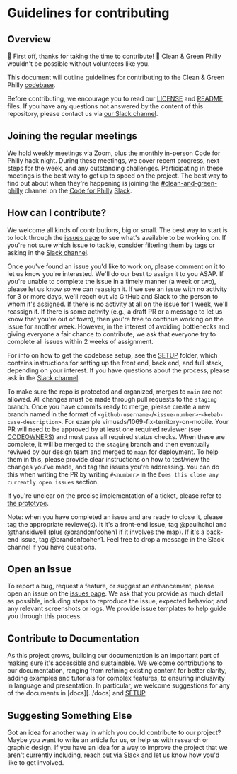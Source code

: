 # Guidelines for contributing

## Overview

🎉 First off, thanks for taking the time to contribute! 🎉 Clean & Green Philly wouldn't be possible without volunteers like you.

This document will outline guidelines for contributing to the Clean & Green Philly [codebase](https://github.com/CodeForPhilly/vacant-lots-proj).

Before contributing, we encourage you to read our [LICENSE](https://github.com/CodeForPhilly/vacant-lots-proj/blob/main/LICENSE) and [README](https://github.com/CodeForPhilly/vacant-lots-proj/blob/main/README.md) files. If you have any questions not answered by the content of this repository, please contact us via [our Slack channel](https://codeforphilly.slack.com/archives/C05H9QBMP96).

## Joining the regular meetings

We hold weekly meetings via Zoom, plus the monthly in-person Code for Philly hack night. During these meetings, we cover recent progress, next steps for the week, and any outstanding challenges. Participating in these meetings is the best way to get up to speed on the project. The best way to find out about when they're happening is joining the [#clean-and-green-philly](https://codeforphilly.slack.com/archives/C05H9QBMP96) channel on the [Code for Philly](https://www.codeforphilly.org/) [Slack](https://www.codeforphilly.org/chat/).

## How can I contribute?

We welcome all kinds of contributions, big or small. The best way to start is to look through the [issues page](https://github.com/CodeForPhilly/vacant-lots-proj/issues) to see what's available to be working on. If you're not sure which issue to tackle, consider filtering them by tags or asking in the [Slack channel](https://codeforphilly.slack.com/archives/C05H9QBMP96).

Once you've found an issue you'd like to work on, please comment on it to let us know you're interested. We'll do our best to assign it to you ASAP. If you're unable to complete the issue in a timely manner (a week or two), please let us know so we can reassign it. If we see an issue with no activity for 3 or more days, we'll reach out via GitHub and Slack to the person to whom it's assigned. If there is no activity at all on the issue for 1 week, we'll reassign it. If there is some activity (e.g., a draft PR or a message to let us know that you're out of town), then you're free to continue working on the issue for another week. However, in the interest of avoiding bottlenecks and giving everyone a fair chance to contribute, we ask that everyone try to complete all issues within 2 weeks of assignment.

For info on how to get the codebase setup, see the [SETUP](/docs/SETUP) folder, which contains instructions for setting up the front end, back end, and full stack, depending on your interest. If you have questions about the process, please ask in the [Slack channel](https://codeforphilly.slack.com/archives/C05H9QBMP96).

To make sure the repo is protected and organized, merges to `main` are not allowed. All changes must be made through pull requests to the `staging` branch. Once you have commits ready to merge, please create a new branch named in the format of `<github-username>`/`<issue-number>`-`<kebab-case-description>`. For example vimusds/1069-fix-territory-on-mobile. Your PR will need to be approved by at least one required reviewer (see [CODEOWNERS](https://github.com/CodeForPhilly/vacant-lots-proj/blob/main/.github/CODEOWNERS)) and must pass all required status checks. When these are complete, it will be merged to the `staging` branch and then eventually reviwed by our design team and merged to `main` for deployment. To help them in this, please provide clear instructions on how to test/view the changes you've made, and tag the issues you're addressing. You can do this when writing the PR by writing `#<number>` in the `Does this close any currently open issues` section.

If you're unclear on the precise implementation of a ticket, please refer to [the prototype](https://www.figma.com/proto/NAFkgq34abW6uJ0R7PW24T/Prototype---Clean-%26-Green-Philly?page-id=187%3A12602&type=design&node-id=2592-30019&viewport=-657%2C-623%2C0.1&t=fqZvOvLyE9qv7AAV-8&scaling=min-zoom&starting-point-node-id=2592%3A30019&hide-ui=1).

Note: when you have completed an issue and are ready to close it, please tag the appropriate reviewe(s). It it's a front-end issue, tag @paulhchoi and @thansidwell (plus @brandonfcohen1 if it involves the map). If it's a back-end issue, tag @brandonfcohen1. Feel free to drop a message in the Slack channel if you have questions.

## Open an Issue

To report a bug, request a feature, or suggest an enhancement, please open an issue on the [issues page](https://github.com/CodeForPhilly/vacant-lots-proj/issues). We ask that you provide as much detail as possible, including steps to reproduce the issue, expected behavior, and any relevant screenshots or logs. We provide issue templates to help guide you through this process.

## Contribute to Documentation

As this project grows, building our documentation is an important part of making sure it's accessible and sustainable. We welcome contributions to our documentation, ranging from refining existing content for better clarity, adding examples and tutorials for complex features, to ensuring inclusivity in language and presentation. In particular, we welcome suggestions for any of the documents in [docs][../docs] and [SETUP](/SETUP).

## Suggesting Something Else

Got an idea for another way in which you could contribute to our project? Maybe you want to write an article for us, or help us with research or graphic design. If you have an idea for a way to improve the project that we aren't currently including, [reach out via Slack](https://codeforphilly.slack.com/archives/C05H9QBMP96) and let us know how you'd like to get involved.
